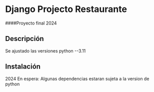 # Django Projecto Restaurante
####Proyecto final 2024 

## Descripción

Se ajustado las versiones python --3.11


## Instalación
2024
En espera:
Algunas dependencias estaran sujeta a la version de python